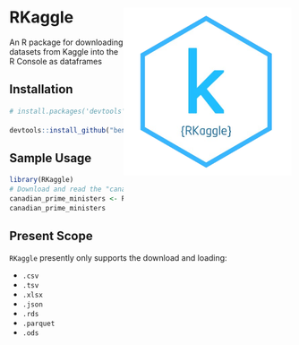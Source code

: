# RKaggle <a href='https://github.com/benyamindsmith/fastgam'><img src='https://github.com/benyamindsmith/RKaggle/raw/main/utils/png/hex_sticker.png' align="right" height="300" /></a>


An R package for downloading datasets from Kaggle into the R Console as dataframes

## Installation

```r
# install.packages('devtools')

devtools::install_github("benyamindsmith/RKaggle")

```

## Sample Usage

```r
library(RKaggle)
# Download and read the "canadian-prime-ministers" dataset from Kaggle
canadian_prime_ministers <- RKaggle::get_dataset("benjaminsmith/canadian-prime-ministers")
canadian_prime_ministers
```
## Present Scope

`RKaggle` presently only supports the download and loading:

- `.csv`
- `.tsv`
- `.xlsx`
- `.json`
- `.rds`
- `.parquet`
- `.ods`
